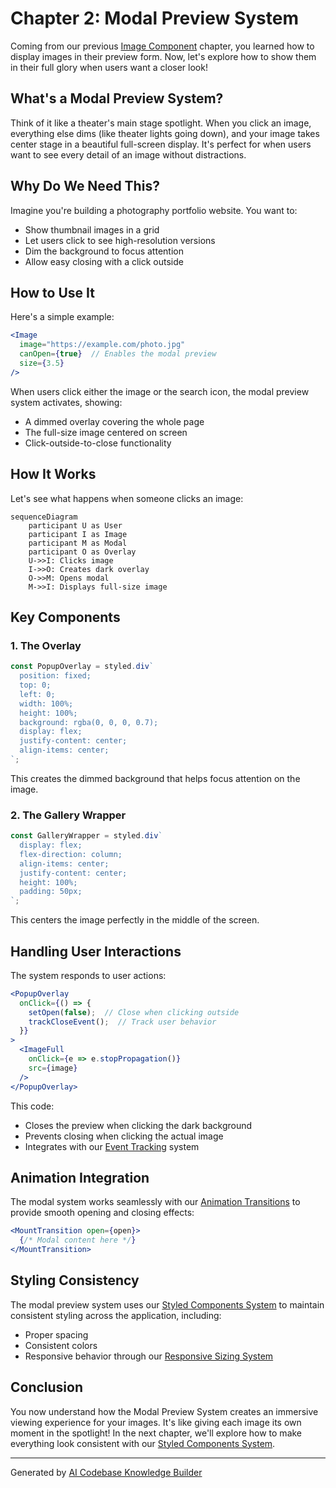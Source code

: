 # Chapter 2: Modal Preview System

Coming from our previous [Image Component](01_image_component_.md) chapter, you learned how to display images in their preview form. Now, let's explore how to show them in their full glory when users want a closer look!

## What's a Modal Preview System?

Think of it like a theater's main stage spotlight. When you click an image, everything else dims (like theater lights going down), and your image takes center stage in a beautiful full-screen display. It's perfect for when users want to see every detail of an image without distractions.

## Why Do We Need This?
Imagine you're building a photography portfolio website. You want to:
- Show thumbnail images in a grid
- Let users click to see high-resolution versions
- Dim the background to focus attention
- Allow easy closing with a click outside

## How to Use It

Here's a simple example:

```jsx
<Image 
  image="https://example.com/photo.jpg"
  canOpen={true}  // Enables the modal preview
  size={3.5}
/>
```

When users click either the image or the search icon, the modal preview system activates, showing:
- A dimmed overlay covering the whole page
- The full-size image centered on screen
- Click-outside-to-close functionality

## How It Works

Let's see what happens when someone clicks an image:

```mermaid
sequenceDiagram
    participant U as User
    participant I as Image
    participant M as Modal
    participant O as Overlay
    U->>I: Clicks image
    I->>O: Creates dark overlay
    O->>M: Opens modal
    M->>I: Displays full-size image
```

## Key Components

### 1. The Overlay
```jsx
const PopupOverlay = styled.div`
  position: fixed;
  top: 0;
  left: 0;
  width: 100%;
  height: 100%;
  background: rgba(0, 0, 0, 0.7);
  display: flex;
  justify-content: center;
  align-items: center;
`;
```
This creates the dimmed background that helps focus attention on the image.

### 2. The Gallery Wrapper
```jsx
const GalleryWrapper = styled.div`
  display: flex;
  flex-direction: column;
  align-items: center;
  justify-content: center;
  height: 100%;
  padding: 50px;
`;
```
This centers the image perfectly in the middle of the screen.

## Handling User Interactions

The system responds to user actions:

```jsx
<PopupOverlay
  onClick={() => {
    setOpen(false);  // Close when clicking outside
    trackCloseEvent();  // Track user behavior
  }}
>
  <ImageFull 
    onClick={e => e.stopPropagation()} 
    src={image} 
  />
</PopupOverlay>
```

This code:
- Closes the preview when clicking the dark background
- Prevents closing when clicking the actual image
- Integrates with our [Event Tracking](06_event_tracking_.md) system

## Animation Integration

The modal system works seamlessly with our [Animation Transitions](05_animation_transitions_.md) to provide smooth opening and closing effects:

```jsx
<MountTransition open={open}>
  {/* Modal content here */}
</MountTransition>
```

## Styling Consistency

The modal preview system uses our [Styled Components System](03_styled_components_system_.md) to maintain consistent styling across the application, including:
- Proper spacing
- Consistent colors
- Responsive behavior through our [Responsive Sizing System](04_responsive_sizing_system_.md)

## Conclusion

You now understand how the Modal Preview System creates an immersive viewing experience for your images. It's like giving each image its own moment in the spotlight! In the next chapter, we'll explore how to make everything look consistent with our [Styled Components System](03_styled_components_system_.md).

---

Generated by [AI Codebase Knowledge Builder](https://github.com/The-Pocket/Tutorial-Codebase-Knowledge)